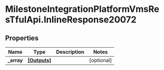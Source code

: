 # MilestoneIntegrationPlatformVmsResTfulApi.InlineResponse20072

## Properties
Name | Type | Description | Notes
------------ | ------------- | ------------- | -------------
**_array** | [**[Outputs]**](Outputs.md) |  | [optional] 
